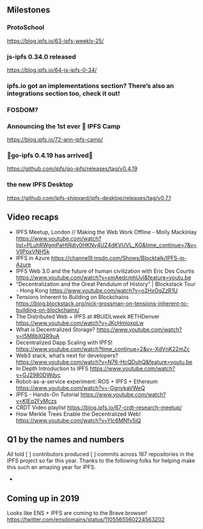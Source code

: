 
## Milestones

### ProtoSchool
https://blog.ipfs.io/63-ipfs-weekly-25/

### js-ipfs 0.34.0 released
https://blog.ipfs.io/64-js-ipfs-0-34/

### ipfs.io got an implementations section? There’s also an integrations section too, check it out!

### FOSDOM?

### Announcing the 1st ever 🌌 IPFS Camp
https://blog.ipfs.io/72-ann-ipfs-camp/

### 🎉go-ipfs 0.4.19 has arrived🎉
https://github.com/ipfs/go-ipfs/releases/tag/v0.4.19

### the new IPFS Desktop
https://github.com/ipfs-shipyard/ipfs-desktop/releases/tag/v0.7.1

## Video recaps

+ IPFS Meetup, London // Making the Web Work Offline - Molly Mackinlay https://www.youtube.com/watch?list=PLuhRWgmPaHtRdiy0HKNy4UZ4dKVUVL_KG&time_continue=7&v=VllPpxVNH5k
+ IPFS in Azure  https://channel9.msdn.com/Shows/Blocktalk/IPFS-in-Azure
+ IPFS Web 3.0 and the future of human civilization with Eric Des Courtis  https://www.youtube.com/watch?v=xmAedcmhUvI&feature=youtu.be
+ “Decentralization and the Great Pendulum of History” | Blockstack Tour - Hong Kong  https://www.youtube.com/watch?v=o2HxOqZzR1U
+ Tensions Inherent to Building on Blockchains  https://blog.blockstack.org/nick-grossman-on-tensions-inherent-to-building-on-blockchains/
+ The Distributed Web + IPFS at #BUIDLweek #ETHDenver  https://www.youtube.com/watch?v=JKcHmloxpLw
+ What is Decentralized Storage?  https://www.youtube.com/watch?v=I5M8bXQR9uA
+ Decentralized Dapp Scaling with IPFS!  https://www.youtube.com/watch?time_continue=2&v=-XdVnK22mZc
+ Web3 stack, what’s next for developers?  https://www.youtube.com/watch?v=N76-HcQDuhQ&feature=youtu.be
+ In Depth Introduction to IPFS  https://www.youtube.com/watch?v=GJ2980DWdyc
+ Robot-as-a-service experiment: ROS + IPFS + Ethereum  https://www.youtube.com/watch?v=-GgnykaVWeQ
+ IPFS - Hands-On Tutorial  https://www.youtube.com/watch?v=KIEq2FyMczs
+ CRDT Video playlist https://blog.ipfs.io/67-crdt-research-meetup/
+ How Merkle Trees Enable the Decentralized Web! https://www.youtube.com/watch?v=YIc6MNfv5iQ

## Q1 by the names and numbers
All told  [ ] contributors produced [ ] commits across 167 repositories in the IPFS project so far this year. Thanks to the following folks for helping make this such an amazing year for IPFS.

+

## Coming up in 2019

Looks like ENS + IPFS are coming to the Brave browser!  https://twitter.com/ensdomains/status/1105565560224563202

